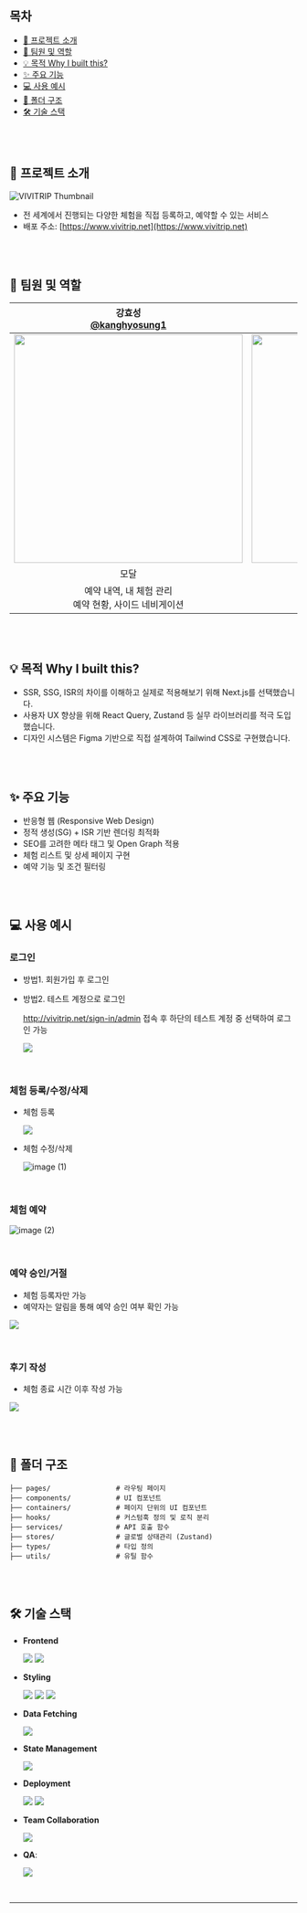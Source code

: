 ## 목차

- [🌟 프로젝트 소개](#-프로젝트-소개)
- [👤 팀원 및 역할](#-팀원-및-역할)
- [💡 목적 Why I built this?](#-목적-why-i-built-this)
- [✨ 주요 기능](#-주요-기능)
- [💻 사용 예시](#-사용-예시)
- [📂 폴더 구조](#-폴더-구조)
- [🛠 기술 스택](#-기술-스택)

<br/>
<br/>

## 🌟 프로젝트 소개

![VIVITRIP Thumbnail](https://vivitrip-thumbnail.s3.ap-northeast-2.amazonaws.com/thumbnails/thumbnail.PNG)

- 전 세계에서 진행되는 다양한 체험을 직접 등록하고, 예약할 수 있는 서비스
- 배포 주소: [https://www.vivitrip.net](https://www.vivitrip.net)

<br/>
<br/>

## 👤 팀원 및 역할

| **강효성<br/>[@kanghyosung1](https://github.com/kanghyosung1)** | **최주혁<br/>[@JuhyeokC](https://github.com/JuhyeokC)** | **하유리<br/>[@hayuri1990](https://github.com/hayuri1990)** |
| :---: | :---: | :---: |
| <img width='400' src='https://velog.velcdn.com/images/kingdawn/post/4e7479fe-f01e-4798-83f3-589b2d4b2976/image.png'/> | <img src='https://velog.velcdn.com/images/kingdawn/post/e2d7cdff-740e-46f1-8d0d-8ba719bbcbc9/image.jpg' width='400'/> | <img src='https://velog.velcdn.com/images/kingdawn/post/f7cd9bd0-4cfa-4c60-b15d-f920520e21db/image.png' width='400'/> |
| 모달 | 드롭다운, GNB | 버튼 |
| 예약 내역, 내 체험 관리<br/>예약 현황, 사이드 네비게이션 | 로그인, 회원가입, 소셜 로그인 <br/>체험 상세 페이지 | 체험 검색,모든 체험 인기 체험, <br/>체험 후기/리뷰 |

<br/>
<br/>

## 💡 목적 Why I built this?

- SSR, SSG, ISR의 차이를 이해하고 실제로 적용해보기 위해 Next.js를 선택했습니다.
- 사용자 UX 향상을 위해 React Query, Zustand 등 실무 라이브러리를 적극 도입했습니다.
- 디자인 시스템은 Figma 기반으로 직접 설계하여 Tailwind CSS로 구현했습니다.

<br/>
<br/>

## ✨ 주요 기능

- 반응형 웹 (Responsive Web Design)
- 정적 생성(SG) + ISR 기반 렌더링 최적화
- SEO를 고려한 메타 태그 및 Open Graph 적용
- 체험 리스트 및 상세 페이지 구현
- 예약 기능 및 조건 필터링

<br/>
<br/>

## 💻 사용 예시
### 로그인

- 방법1. 회원가입 후 로그인 
- 방법2. 테스트 계정으로 로그인
   
  http://vivitrip.net/sign-in/admin 접속 후 하단의 테스트 계정 중 선택하여 로그인 가능
  
  ![](https://velog.velcdn.com/images/qoswfxin/post/c55bb502-03c3-4228-b743-59a08a4dd6e0/image.gif)

<br/>

### 체험 등록/수정/삭제

- 체험 등록
  
  ![](https://github.com/user-attachments/assets/852bc660-8539-4c64-a2b7-7c03108e9ec4)

- 체험 수정/삭제
  
  ![image (1)](https://github.com/user-attachments/assets/036cb1df-fef4-4dff-a2a7-531122666271)

<br/>


### 체험 예약

![image (2)](https://github.com/user-attachments/assets/7fac5e71-a918-4bf0-9e35-91416dda36c6)
  
<br/>

### 예약 승인/거절

- 체험 등록자만 가능
- 예약자는 알림을 통해 예약 승인 여부 확인 가능
  
 ![](https://velog.velcdn.com/images/qoswfxin/post/2acfc3d7-9660-44b8-a2fe-e4249652a13b/image.gif)
  
<br/>

### 후기 작성

- 체험 종료 시간 이후 작성 가능

![](https://velog.velcdn.com/images/qoswfxin/post/f052f668-d530-4a5f-9214-3756e778de33/image.gif)

<br/>
<br/>

## 📂 폴더 구조

```
├── pages/                # 라우팅 페이지
├── components/           # UI 컴포넌트
├── containers/           # 페이지 단위의 UI 컴포넌트
├── hooks/                # 커스텀훅 정의 및 로직 분리
├── services/             # API 호출 함수
├── stores/               # 글로벌 상태관리 (Zustand)
├── types/                # 타입 정의
├── utils/                # 유틸 함수
```

<br/>
<br/>

## 🛠 기술 스택

- **Frontend**

  <img src="https://img.shields.io/badge/Next-black?style=for-the-badge&logo=next.js&logoColor=white" /> <img src="https://img.shields.io/badge/typescript-%23007ACC.svg?style=for-the-badge&logo=typescript&logoColor=white" />

- **Styling**

  <img src="https://img.shields.io/badge/tailwindcss-%2338B2AC.svg?style=for-the-badge&logo=tailwind-css&logoColor=white" /> <img src="https://img.shields.io/badge/SASS-hotpink.svg?style=for-the-badge&logo=SASS&logoColor=white" /> <img src="https://img.shields.io/badge/-AntDesign-%230170FE?style=for-the-badge&logo=ant-design&logoColor=white" />

- **Data Fetching**

  <img src="https://img.shields.io/badge/-React%20Query-FF4154?style=for-the-badge&logo=react%20query&logoColor=white" />

- **State Management**

  <img src="https://img.shields.io/badge/-Zustand-FB8C00?style=for-the-badge&logo=Zustand&logoColor=white" />

- **Deployment**

  <img src="https://img.shields.io/badge/vercel-%23000000.svg?style=for-the-badge&logo=vercel&logoColor=white" /> <img src="https://img.shields.io/badge/Amazon%20S3-FF9900?style=for-the-badge&logo=amazons3&logoColor=white" />

- **Team Collaboration**

  <img src="https://img.shields.io/badge/Discord-%235865F2.svg?style=for-the-badge&logo=discord&logoColor=white" />

- **QA**:

  <img src="https://img.shields.io/coderabbit/prs/github/vivi-trip/vivitrip?utm_source=oss&utm_medium=github&utm_campaign=vivi-trip%2Fvivitrip&labelColor=171717&color=FF570A&link=https%3A%2F%2Fcoderabbit.ai&label=CodeRabbit+Reviews" />

<br/>

---
